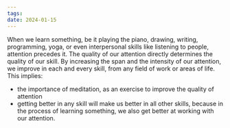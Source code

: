 ```yaml
---
tags: 
date: 2024-01-15
---
```

When we learn something, be it playing the piano, drawing, writing, programming, yoga, or even interpersonal skills like listening to people, attention precedes it. The quality of our attention directly determines the quality of our skill. By increasing the span and the intensity of our attention, we improve in each and every skill, from any field of work or areas of life. This implies:
- the importance of meditation, as an exercise to improve the quality of attention
- getting better in any skill will make us better in all other skills, because in the process of learning something, we also get better at working with our attention.
